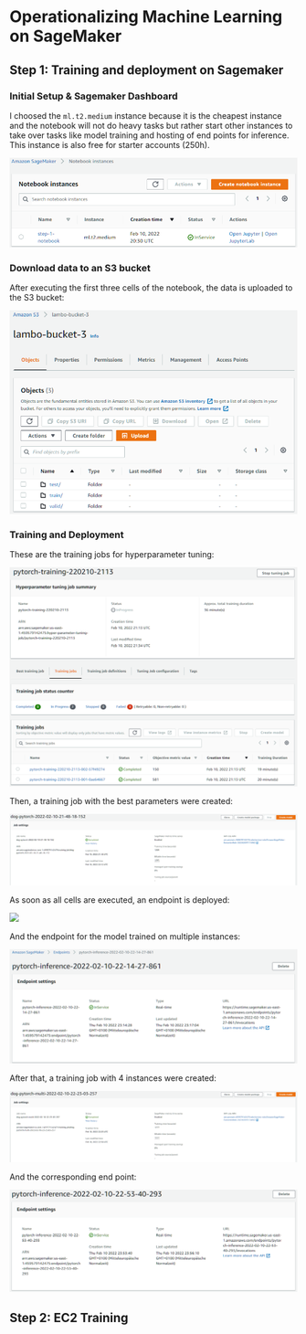 # Operationalizing Machine Learning on SageMaker

## Step 1: Training and deployment on Sagemaker

### Initial Setup & Sagemaker Dashboard

I choosed the `ml.t2.medium` instance because it is the cheapest instance and the notebook will not do heavy tasks but rather start other instances to take over tasks like model training and hosting of end points for inference. This instance is also free for starter accounts (250h).

![](images/step_1_notebook_instance.png)

### Download data to an S3 bucket

After executing the first three cells of the notebook, the data is uploaded to the S3 bucket:

![](images/step_1_s3_bucket.png)

### Training and Deployment

These are the training jobs for hyperparameter tuning:

![](images/step_1_hyper_tune.png)

Then, a training job with the best parameters were created:

![](images/step_1_best_estimator_single.png)

As soon as all cells are executed, an endpoint is deployed:

![](images/step_1_end_point_single_instance.png)

And the endpoint for the model trained on multiple instances:

![](images/step_1_end_point_single.png)

After that, a training job with 4 instances were created:

![](images/step_1_best_estimator_multi.png)

And the corresponding end point:

![](images/step_1_end_point_multi.png)

## Step 2: EC2 Training




